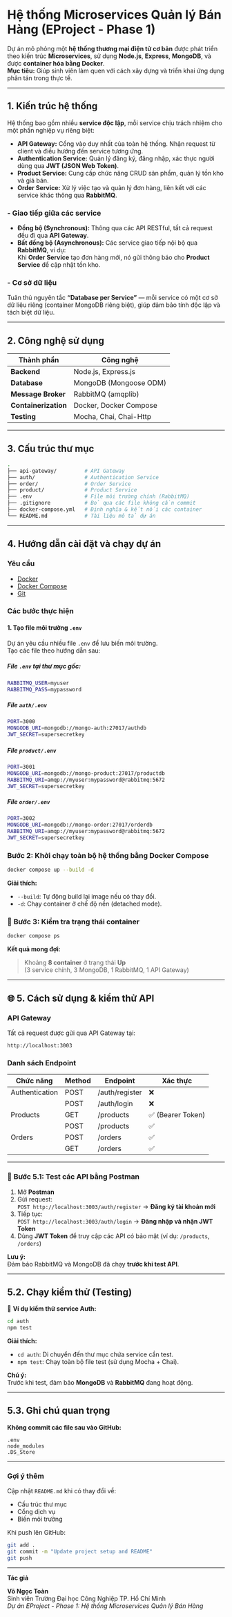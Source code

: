 #  Hệ thống Microservices Quản lý Bán Hàng (EProject - Phase 1)

Dự án mô phỏng một **hệ thống thương mại điện tử cơ bản** được phát triển theo kiến trúc **Microservices**, sử dụng **Node.js**, **Express**, **MongoDB**, và được **container hóa bằng Docker**.  
 **Mục tiêu:** Giúp sinh viên làm quen với cách xây dựng và triển khai ứng dụng phân tán trong thực tế.

---

##  1. Kiến trúc hệ thống

Hệ thống bao gồm nhiều **service độc lập**, mỗi service chịu trách nhiệm cho một phần nghiệp vụ riêng biệt:

- **API Gateway:** Cổng vào duy nhất của toàn hệ thống. Nhận request từ client và điều hướng đến service tương ứng.  
- **Authentication Service:** Quản lý đăng ký, đăng nhập, xác thực người dùng qua **JWT (JSON Web Token)**.  
- **Product Service:** Cung cấp chức năng CRUD sản phẩm, quản lý tồn kho và giá bán.  
- **Order Service:** Xử lý việc tạo và quản lý đơn hàng, liên kết với các service khác thông qua **RabbitMQ**.


### - Giao tiếp giữa các service

- **Đồng bộ (Synchronous):** Thông qua các API RESTful, tất cả request đều đi qua **API Gateway**.  
- **Bất đồng bộ (Asynchronous):** Các service giao tiếp nội bộ qua **RabbitMQ**, ví dụ:  
  Khi **Order Service** tạo đơn hàng mới, nó gửi thông báo cho **Product Service** để cập nhật tồn kho.


### - Cơ sở dữ liệu

Tuân thủ nguyên tắc **“Database per Service”** — mỗi service có một cơ sở dữ liệu riêng (container MongoDB riêng biệt), giúp đảm bảo tính độc lập và tách biệt dữ liệu.

---

##  2. Công nghệ sử dụng

| Thành phần | Công nghệ |
|-------------|-----------|
| **Backend** | Node.js, Express.js |
| **Database** | MongoDB (Mongoose ODM) |
| **Message Broker** | RabbitMQ (amqplib) |
| **Containerization** | Docker, Docker Compose |
| **Testing** | Mocha, Chai, Chai-Http |

---

##  3. Cấu trúc thư mục

```bash
.
├── api-gateway/         # API Gateway
├── auth/                # Authentication Service
├── order/               # Order Service
├── product/             # Product Service
├── .env                 # File môi trường chính (RabbitMQ)
├── .gitignore           # Bỏ qua các file không cần commit
├── docker-compose.yml   # Định nghĩa & kết nối các container
└── README.md            # Tài liệu mô tả dự án
```
---

##  4. Hướng dẫn cài đặt và chạy dự án


###  **Yêu cầu**

- [Docker](https://www.docker.com/)
- [Docker Compose](https://docs.docker.com/compose/)
- [Git](https://git-scm.com/)

###  **Các bước thực hiện**

#### **1. Tạo file môi trường `.env`**

Dự án yêu cầu nhiều file `.env` để lưu biến môi trường.  
Tạo các file theo hướng dẫn sau:


#####  **File `.env` tại thư mục gốc:**
```bash
RABBITMQ_USER=myuser
RABBITMQ_PASS=mypassword
```

#####  **File `auth/.env`**
```bash
PORT=3000
MONGODB_URI=mongodb://mongo-auth:27017/authdb
JWT_SECRET=supersecretkey
```

#####  **File `product/.env`**
```bash
PORT=3001
MONGODB_URI=mongodb://mongo-product:27017/productdb
RABBITMQ_URI=amqp://myuser:mypassword@rabbitmq:5672
JWT_SECRET=supersecretkey
```

#####  **File `order/.env`**
```bash
PORT=3002
MONGODB_URI=mongodb://mongo-order:27017/orderdb
RABBITMQ_URI=amqp://myuser:mypassword@rabbitmq:5672
JWT_SECRET=supersecretkey
```


###  **Bước 2: Khởi chạy toàn bộ hệ thống bằng Docker Compose**
```bash
docker compose up --build -d
```
 **Giải thích:**
- `--build`: Tự động build lại image nếu có thay đổi.
- `-d`: Chạy container ở chế độ nền (detached mode).


### 🔹 **Bước 3: Kiểm tra trạng thái container**
```bash
docker compose ps
```
**Kết quả mong đợi:**
> Khoảng **8 container** ở trạng thái **Up**  
> (3 service chính, 3 MongoDB, 1 RabbitMQ, 1 API Gateway)

---

## 🌐 **5. Cách sử dụng & kiểm thử API**

###  API Gateway
Tất cả request được gửi qua API Gateway tại:
```
http://localhost:3003
```

###  **Danh sách Endpoint**

| Chức năng | Method | Endpoint | Xác thực |
|------------|---------|-----------|-----------|
| Authentication | POST | /auth/register | ❌ |
|  | POST | /auth/login | ❌ |
| Products | GET | /products | ✅ (Bearer Token) |
|  | POST | /products | ✅ |
| Orders | POST | /orders | ✅ |
|  | GET | /orders | ✅ |

---

### 🔹 **Bước 5.1: Test các API bằng Postman**

1. Mở **Postman**
2. Gửi request:  
   `POST http://localhost:3003/auth/register` → **Đăng ký tài khoản mới**
3. Tiếp tục:  
   `POST http://localhost:3003/auth/login` → **Đăng nhập và nhận JWT Token**
4. Dùng **JWT Token** để truy cập các API có bảo mật (ví dụ: `/products`, `/orders`)

 **Lưu ý:**  
Đảm bảo RabbitMQ và MongoDB đã chạy **trước khi test API**.

---

##  **5.2. Chạy kiểm thử (Testing)**

🔹 **Ví dụ kiểm thử service Auth:**
```bash
cd auth
npm test
```
 **Giải thích:**
- `cd auth`: Di chuyển đến thư mục chứa service cần test.  
- `npm test`: Chạy toàn bộ file test (sử dụng Mocha + Chai).

 **Chú ý:**  
Trước khi test, đảm bảo **MongoDB** và **RabbitMQ** đang hoạt động.

---

##  **5.3. Ghi chú quan trọng**
 **Không commit các file sau vào GitHub:**
```
.env
node_modules
.DS_Store
```

---

###  **Gợi ý thêm**

Cập nhật `README.md` khi có thay đổi về:
- Cấu trúc thư mục
- Cổng dịch vụ
- Biến môi trường

Khi push lên GitHub:
```bash
git add .
git commit -m "Update project setup and README"
git push
```

---

 **Tác giả**

**Võ Ngọc Toàn**  
 Sinh viên Trường Đại học Công Nghiệp TP. Hồ Chí Minh  
 *Dự án EProject - Phase 1: Hệ thống Microservices Quản lý Bán Hàng*
